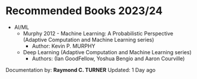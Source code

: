 # Recommended Books 2023/24

* AI/ML
    * Murphy 2012 - Machine Learning: A Probabilistic Perspective (Adaptive Computation and Machine Learning series)
        * Author: Kevin P. MURPHY
    * Deep Learning (Adaptive Computation and Machine Learning series)
        * Authors: (Ian GoodFellow, Yoshua Bengio and Aaron Courville)


Documentation by: **Raymond C. TURNER**
Updated: 1 Day ago